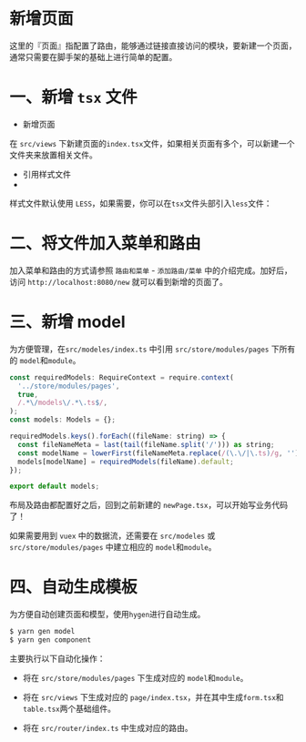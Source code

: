 # 新增页面

这里的『页面』指配置了路由，能够通过链接直接访问的模块，要新建一个页面，通常只需要在脚手架的基础上进行简单的配置。

# 一、新增 `tsx` 文件

+ 新增页面
 
在 `src/views` 下新建页面的`index.tsx`文件，如果相关页面有多个，可以新建一个文件夹来放置相关文件。

+ 引用样式文件
+ 
样式文件默认使用 `LESS`，如果需要，你可以在`tsx`文件头部引入`less`文件：

# 二、将文件加入菜单和路由

加入菜单和路由的方式请参照 `路由和菜单` - `添加路由/菜单` 中的介绍完成。加好后，访问 `http://localhost:8080/new` 就可以看到新增的页面了。


# 三、新增 model

为方便管理，在`src/modeles/index.ts` 中引用 `src/store/modules/pages` 下所有的 `model`和`module`。

```javascript
const requiredModels: RequireContext = require.context(
  '../store/modules/pages',
  true,
  /.*\/models\/.*\.ts$/,
);
const models: Models = {};

requiredModels.keys().forEach((fileName: string) => {
  const fileNameMeta = last(tail(fileName.split('/'))) as string;
  const modelName = lowerFirst(fileNameMeta.replace(/(\.\/|\.ts)/g, ''));
  models[modelName] = requiredModels(fileName).default;
});

export default models;
```

布局及路由都配置好之后，回到之前新建的 `newPage.tsx`，可以开始写业务代码了！

如果需要用到 `vuex` 中的数据流，还需要在 `src/modeles` 或 `src/store/modules/pages` 中建立相应的 `model`和`module`。

# 四、自动生成模板

为方便自动创建页面和模型，使用`hygen`进行自动生成。

```bash
$ yarn gen model
$ yarn gen component
```

主要执行以下自动化操作：

+ 将在 `src/store/modules/pages` 下生成对应的 `model`和`module`。

+ 将在 `src/views` 下生成对应的 `page/index.tsx`，并在其中生成`form.tsx`和`table.tsx`两个基础组件。

+ 将在 `src/router/index.ts` 中生成对应的路由。